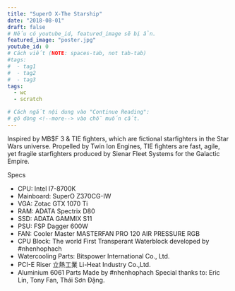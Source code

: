 ```yaml
---
title: "SuperO X-The Starship"
date: "2018-08-01"
draft: false
# Nếu có youtube_id, featured_image sẽ bị ẩn.
featured_image: "poster.jpg"
youtube_id: 0
# Cách viết (NOTE: spaces-tab, not tab-tab)
#tags:
#  - tag1
#  - tag2
#  - tag3
tags:
  - wc
  - scratch

# Cách ngắt nội dung vào "Continue Reading":
# gõ dòng <!--more--> vào chỗ muốn cắt.
---
```


Inspired by MB$F 3 & TIE fighters, which are fictional starfighters in the Star Wars universe. Propelled by Twin Ion Engines, TIE fighters are fast, agile, yet fragile starfighters produced by Sienar Fleet Systems for the Galactic Empire.
<!--more-->

Specs
- CPU: Intel I7-8700K
- Mainboard: SuperO Z370CG-IW
- VGA: Zotac GTX 1070 Ti
- RAM: ADATA Spectrix D80
- SSD: ADATA GAMMIX S11
- PSU: FSP Dagger 600W
- FAN: Cooler Master MASTERFAN PRO 120 AIR PRESSURE RGB
- CPU Block: The world First Transperant Waterblock developed by #nhenhophach
- Watercooling Parts: Bitspower International Co., Ltd.
- PCI-E Riser 立熱工業 Li-Heat Industry Co.,Ltd.
- Aluminium 6061 Parts Made by #nhenhophach
Special thanks to: Eric Lin, Tony Fan, Thái Sơn Đặng.